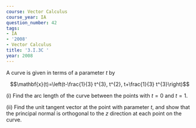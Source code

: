 ```yaml
---
course: Vector Calculus
course_year: IA
question_number: 42
tags:
- IA
- '2008'
- Vector Calculus
title: '3.I.3C '
year: 2008
---
```



A curve is given in terms of a parameter $t$ by

$$\mathbf{x}(t)=\left(t-\frac{1}{3} t^{3}, t^{2}, t+\frac{1}{3} t^{3}\right)$$

(i) Find the arc length of the curve between the points with $t=0$ and $t=1$.

(ii) Find the unit tangent vector at the point with parameter $t$, and show that the principal normal is orthogonal to the $z$ direction at each point on the curve.